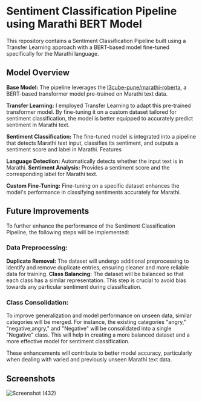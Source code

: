 # Sentiment Classification Pipeline using Marathi BERT Model

This repository contains a Sentiment Classification Pipeline built using a Transfer Learning approach with a BERT-based model fine-tuned specifically for the Marathi language.

## Model Overview
**Base Model:** The pipeline leverages the [l3cube-pune/marathi-roberta](https://https://huggingface.co/l3cube-pune/marathi-roberta), a BERT-based transformer model pre-trained on Marathi text data.

**Transfer Learning:** I employed Transfer Learning to adapt this pre-trained transformer model. By fine-tuning it on a custom dataset tailored for sentiment classification, the model is better equipped to accurately predict sentiment in Marathi text.

**Sentiment Classification:** The fine-tuned model is integrated into a pipeline that detects Marathi text input, classifies its sentiment, and outputs a sentiment score and label in Marathi.
Features

**Language Detection:** Automatically detects whether the input text is in Marathi.
**Sentiment Analysis:** Provides a sentiment score and the corresponding label for Marathi text.

**Custom Fine-Tuning:** Fine-tuning on a specific dataset enhances the model's performance in classifying sentiments accurately for Marathi.



## Future Improvements

To further enhance the performance of the Sentiment Classification Pipeline, the following steps will be implemented:

### Data Preprocessing:

**Duplicate Removal:** The dataset will undergo additional preprocessing to identify and remove duplicate entries, ensuring cleaner and more reliable data for training.
**Class Balancing:** The dataset will be balanced so that each class has a similar representation. This step is crucial to avoid bias towards any particular sentiment during classification.
### Class Consolidation:

To improve generalization and model performance on unseen data, similar categories will be merged. For instance, the existing categories "angry," "negative,angry," and "Negative" will be consolidated into a single "Negative" class. This will help in creating a more balanced dataset and a more effective model for sentiment classification.

These enhancements will contribute to better model accuracy, particularly when dealing with varied and previously unseen Marathi text data.

## Screenshots

![Screenshot (432)](https://github.com/user-attachments/assets/7ee1a41a-360c-4b81-af34-e42ee0a92b66)
